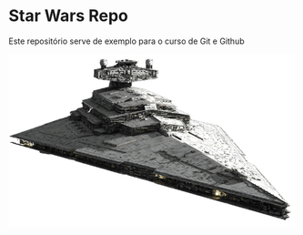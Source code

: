# Star Wars Repo

Este repositório serve de exemplo para o curso de Git e Github

![Star Destroyer](star-destroyer.png)
